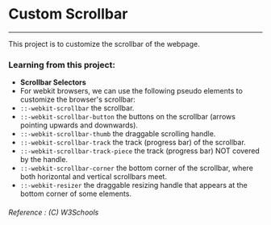 # **Custom Scrollbar**

---

This project is to customize the scrollbar of the webpage.

### **Learning from this project**:

- **Scrollbar Selectors**
- For webkit browsers, we can use the following pseudo elements to customize the browser's scrollbar:
- `::-webkit-scrollbar` the scrollbar.
- `::-webkit-scrollbar-button` the buttons on the scrollbar (arrows pointing upwards and downwards).
- `::-webkit-scrollbar-thumb` the draggable scrolling handle.
- `::-webkit-scrollbar-track` the track (progress bar) of the scrollbar.
- `::-webkit-scrollbar-track-piece` the track (progress bar) NOT covered by the handle.
- `::-webkit-scrollbar-corner` the bottom corner of the scrollbar, where both horizontal and vertical scrollbars meet.
- `::-webkit-resizer` the draggable resizing handle that appears at the bottom corner of some elements.

###### Reference : (C) W3Schools
